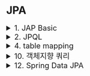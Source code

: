 # JPA

<details>

<summary span style="font-size:20px">1. JAP Basic</summary>


# JPA basic

```java
package jpabook.start;

import javax.persistance.*;

@Emtity
@Table(name="MEMBER")
public class Member{

    @Id
    @Column(name = "ID")
    private String id;

    @Column(name = "NAME")
    private String username;

    // 매핑 정보가 없는 필드
    private Integer age;
    ...
}
```

![KakaoTalk_20220726_192008675](https://user-images.githubusercontent.com/51036842/180983623-c14738c8-4cc8-49ea-815b-a434ad9837ed.jpg)

## @Entity
- 이 클래스를 테이블과 매핑한다고 JPA 에게 알려준다.
- 이렇게 @Entity가 사용된 클래스를 엔티티 클래스라 한다.

## @Table
- 엔티티 클래스에 매핑할 테이블 정보를 알려준다. 여기서는 name 속성을 사용해서 Member 엔티티를 MEMBER 테이블에 매핑했다. 이 어노테이션을 생략하면 클래스 이름을 테이블 이름으로 매핑한다.

## @Id
- 에닡티 클래스의 필드를 테이블의 기본 키(PK)에 매핑한다. 여기서는 엔티티의 id 필드를 테이블의 ID 기본 키 컬럼에 매핑했다. 이렇게 @ID가 사용된 필드를 식별자 필드라 한다.

## @Column
- 필드를 컬럼에 매핑한다. 여기서는 name 속성을 사용해서 Member 엔티티의 username 필드를 MEMBEr 테이블의 NAME 컬럼에 매핑했다.

## 매핑 정보가 없는 필드
- AGE 필드에는 매핑 어노테이션이 없다. 이렇게 매핑 어노테이션을 생략하면 필드명을 사용해서 컬럼명을 매핑한다. 여기서는 필드명이 AGE이므로 AGE 컬럼으로 매핑했다. 참고로 대소문자를 구분하는 데이터베이스를 사용한다고 하면 명시적으로 매핑해야 한다.

|JPA 어노테이션의 패키지는 javax.persistence 이다.

## 어플리케이션 개발
```java
package jpabook.start;

import javax.persistence.*;
import java.util.List;

public class JpaMain{

    public static void main(String[] args){

        // [엔티티 매니저 팩토리] - 생성
        EntityManagerFactory emf = Persistence.createEntityManagerFactory("jpabook");
        //[엔티티 매니저] - 생성
        EntityManager em = emf.createEntityManager();

        // [트랜잭션] - 획득
        EntityTransaction tx = em.getTransaction();

        try{

            tx.begin(); //[트랜잭션] - 시작
            login(em); // 비즈니스 로직 실행
            tx.commit(); //[트랜잭션] - 커밋

        } catch(Exception e){
            tx.rollback(); //[트랜잭션] - 롤백
        } finally {
            em.close(); //[엔티티 매니저 팩토리] - 종료
        } // [엔티티 매니저 팩토리] - 종료
        emf.close();
    }
    
    // 비즈니스 로직
    private static void logic(EntityManager em){
        ...
    }
}
```

코드는 크게 3부분으로 나뉘어 있다.
- 엔티티 매니저 설정
- 트랜잭션 관리
- 비즈니스 로직

### 2.6.1 에닡티 매니저 설정
엔티티 매니저의 생성 과정은 다음과 같다.

 ![KakaoTalk_20220726_192008675](https://user-images.githubusercontent.com/51036842/180988838-66b82b21-809d-4e87-b8ff-0a27fbb9d17e.jpg)

- 엔티티 매니저 팩토리 생성
- JPA를 시작하려면 우선 persistence.xml의 설정 정보를 사용해서 엔티티 매니저 팩토리를 생성해야 한다. 이때 Persistence 클래스를 사용하는데, 이 클래스는 엔티티 매니저 팩토리를 생성해서 JPA를 사용할 수 있게 준비한다.

```java
EntityManagerFactory emf = Peresistence.createEntityManagerfactory("jpabook");
```

이렇게 하면 META-INF/persistence.xml에서 이름이 jpabook 인 영속성 유닛 persistence-unit을 찾아서 엔티티 매니저 팩토리를 생성한다.

 이때 persistence.xml의 설정 정보를 읽어서 JPA를 동작시키기 위한 기반 객체를 만들고 JPA 구현체에 따라서는 데이터베이스 커넥션 풀도 생성하므로 엔티티 매니저 팩토리를 생성하는 비용은 아주 크다.
 
  따라서 <span style="color:yellow">엔티티 매니저 팩토리는 애플리케이션 전체에서 딱 한번만 생성하고 공유해서 사용해야 한다.
</span>

엔티티 매니저 팩토리를 만들었으니 이제 엔티티 매니저를 생성하자.

## 엔티티 매니저 생성
```java
EntityManager em = emf.createEntityManager();
```
엔티티 매니저 팩토리에서 엔티티 매니저를 생성한다. JPA의 기능 대부분은 이 엔티티 매니저가 제공한다. <span style="color:yellow"> 대표적으로 엔티티 매니저를 사용해서 엔티티를 데이터베이스에 등록/수정/삭제/조회할 수 있다.</span> 엔티티 매니저는 내부에 데이터소스(데이터베이스 커넥션)를 유지하면서 데이터베이스와 통신한다. 따라서 애플리케이션 개발자는 엔티티 매니저를 가상의 데이터베이스로 생각할 수 있다.
- 참고로 엔티티 매니저는 데이터베이스 커넥션과 밀접한 관계가 있으므로 스레드 간에 공유하거나 재사용하면 안 된다.

## 종료
마지막으로 사용이 끝난 매니저는 다음처럼 반드시 종료해야 한다.
```java
em.close(); //엔티티 매니저 종료
```

```java
emf.close(); //엔티티 매니저 팩토리 종료
```

## 2.6.2 트랜잭션 관리
- JPA를 사용하면 항상 트랜잭션 안에서 데이터를 변경해야 한다. 트랜잭션 없이 데이터를 변경하면 예외가 발생한다. 트랜잭션을 시작하려면 엔티티 매니저(em) 에서 트랜잭션 API를 받아와야 한다. 

```java
EntityTransaction tx = em.getTransaction(); // 트랜잭션 API
try{

    tx.begin(); // 트랜잭션 시작
    logic(em);  //비즈니스 로직 실행
    tx.commit(); //트랜잭션 커밋
}catch(Exception e){
    tx.rollback(); // 예외 발생 시 트랜잭션 롤백
}
```
- 트랜잭션을 시작하고 비즈니스 로직이 정상 동작하면 커밋하고 예외가 생기면 롤백을 한다.

## 2.6.3 비즈니스 로직
비즈니스 로직은 단순하다. 예제 2.10 을 보면 회원 엔티티를 하나 생성한 다음 엔티티 매니저를 통해 데이터베이스에 등록, 수정, 삭제, 조회를 한다.

```java
public static void logic(EntityManager em){
    String id = "id1";
    Member member = new Member();
    member.setId(id);
    member.setUsername("지한");
    member.setAge(2);

    // 등록
    em.persist(member);

    // 수정
    member.setAge(20);

    // 한 건 조회
    Member findMember = em.find(Member.class, id);
    System.out.println("findMember=" + findMember.getUsername() + ". age=" + findMember.getAge());

    // 목록 조회
    List<Member> members = em.createQuery("select m from Member m", Member.class).getResultList();
    System.out.println("members.size=" + members.size());

    // 삭제
    em.remove(member);
}
```
출력 결과는 다음과 같다.

findMember = 지한, age = 20
members.size=1

비즈니스 로직을 보면 등록, 수정, 삭제, 조회 작업이 엔티티 매니저em 를 통해서 수행되는 것을 알 수 있다. 엔티티 매니저는 객체를 저장하는 가상의 데이터베이스처럼 보인다. 먼저 등록, 수정, 삭제 코드를 분석해보자.

### 등록
```java
String id = "id1";
Member member = new Member();
member.setId(id);
member.setUsername("지한");
member.setAge(2);
```
엔티티를 저장하려면 엔티티 매니저의 persist() 메소드에 저장할 엔티티를 넘겨주면 된다. 예제를 보면 회원 엔티티를 생성하고 em.persist(member) 를 실행해서 엔티티를 저장했다. JPA는 회원 엔티티의 매핑 정보(어노테이션)를 분석해서 다음과 같은 SQL을 만들어 데이터베이스에 전달한다.
```SQL
INSERT INTO MEMBER (ID, NAME, AGE) VALUES('id1','지한',2)
```
### 수정
```java
//수정
member.setAge(20);
```
수정 부분을 보면 조금 이상하다. 엔티티를 수정한 후에 수정 내용을 반영하려면 em.update() 같은 메소드를 호출해야 할 것 같은데 단순히 엔티티의 값만 변경했다. JAP는 어떤 엔티티가 변경되었는지 추적하는 기능을 갖추고 있다. <span style="color:yellow">따라서 member.setAge(20)처럼 엔티티의 값만 변경하면 다음과 같은 UPDATE SQL을 생성해서 데이터베이스에 값을 변경한다.</span> 사실 em.update()라는 메소드도 없다.

```java
UPDATE MEMBER
    SET AGE=20, NAME='지한'
WHERE ID='id1'
```

### 삭제
```java
em.remove(member);
```
엔티티를 삭제하려면 엔티티 매니저의 remove() 메소드에 삭제하려는 엔티티를 넘겨준다. JPA는 다음 DELETE SQL을 생성해서 실행한다.
```SQL
DELETE  FROM MEMBER WHERE ID = 'id1'
```

### 한 건 조회
```java
// 한 건 조회
Member findMember = em.find(Member.class,id);
```
find() 메소드는 조회할 엔티티 타입과 @Id로 데이터베이스 테이블의 기본 키와 매핑한 식별자 값으로 엔티티 하나를 조회하는 가장 단순한 조회 메소드다. 이 메소드를 호출하면 다음 SELECT SQL을 생성해서 데이터베이스에 결과를 조회한다. 그리고 조회한 결과 값으로 엔티티를 생성해서 반환한다.


## 참고 자료
- 자바 ORM 표준 JPA 프로그래밍:스프링 데이터 예제 프로젝트로 배우는 전자정부 표준 데이터베이스 프레임 - 김영한
- https://gmlwjd9405.github.io/2019/08/12/primary-key-mapping.html

</details>


<details>

<summary span style="font-size:20px">2. JPQL</summary>


# 2.6.4 JPQL
하나 이상의 회원 목록을 조회하는 다음 코드를 자세히 살펴보자.
```JAVA
//목록 조회
TypedQuery<Member> query = em.createQuery("select m from Member m", Member.class);
List<Member> members = query.getResultList();
```

- JPA를 사용하면 애플리케이션 개발자는 엔티티 객체를 중심으로 개발하고 데이터베이스에 대한 처리는 JPA에 맡겨야 한다. 
- 바로 앞에서 살펴본 등록, 수정, 삭제, 한 건 조회 예를 보면 SQL을 전혀 사용하지 않았다. 문제는 검색 쿼리다. 
- <span style="color:yellow">JPA는 엔티티 객체를 중심으로 개발하므로 검색을 할 때도 테이블이 아닌 엔티티 객체를 대상으로 검색해야 한다.</span>
- 그런데 테이블이 아닌 엔티티 객체를 대상으로 검색하려면 데이터베이스의 모든 데이터를 애플리케이션으로 불러와서 엔티티 객체로 변경한 다음 검색해야 하는데, 이는 사실상 불가능하다. 애플리케이션이 필요한 데이터만 데이터베이스에서 불러오려면 결국 검색 조건이 포함된 SQL을 사용해야 한다. JPA는 JPQL(Java Persistence Query Language)이라는 쿼리 언어로 이런 문제를 해결한다.

 JPA는 SQL을 추상화한 JPQL이라는 객체지향 쿼리 언어를 제공한다. JPQL은 SQL과 문법이 거의 유사해서 SELECT, FROM, WHERE, GROUP BY, HAVING, JOIN 등을 사용할 수 있다. 둘의 가장 큰 차이점은 다음과 같다.

 - <span style="font-size:18px"> JPQL은 엔티티 객체를 대상으로 쿼리한다. </SPAN>쉽게 이야기해서 클래스와 필드를 대상으로 쿼리한다.
 - <span style="font-size:18px">SQL은 데이터베이스 테이블을 대상으로 쿼리한다.</SPAN>

방금 본 목록 조회 예제에서 select m from Member m 이 바로 JPQL이다. 여기에서 from Member는 회원 엔티티 객체를 말하는 것이지 MEMBER 테이블이 아니다.<span style="color:yellow"> JPQL은 데이터베이스 테이블을 전혀 알지 못한다. </span>

JPQL을 사용하려면 먼저 em.createQuery(JPQL, 반환 타입) 메소드를 실행해서 쿼리 객체를 생성한 후 쿼리 객체의 getResultList() 메소드를 호출하면 된다.
JPA는 JPQL을 분석해서 다음과 같은 적절한 SQL을 만들어 데이터베이스에서 데이터를 조회한다.
```SQL
SELECT M.ID, M.NAME, M.AGE FROM MEMBER M
```
| JPQL은 대소문자를 명확하게 구분하지만 SQL은 관례상 대소문자를 구분하지 않고 사용하는 경우가 많다. 
</details>

<details>


<summary span style="font-size:20px">4. table mapping</summary>


# 4.0 개요
JPA를 사용하는 데 가장 중요한 일은 엔티티와 테이블을 정확하게 매핑하는 것이다. 따라서 매핑 어노테이션을 숙지하고 사용해야 한다.

JPA는 다양한 매핑 어노테이션을 지원하는데 크게 가지로 분류할 수 있다.
- 객체와 테이블 매핑: @Entity, @Table
- 기본 키 매핑: @Id
- 필드와 컬럼 매핑: @Column
- 연관관계 매핑: @ManyToOne, @JoinColumn


# 4.1 @Entity
- JPA를 사용해서 테이블과 매핑할 클래스는 @Entity 어노테이션을 필수로 붙여야 한다. @Entity가 붙은 클래스는 JPA가 관리하는 것으로, 엔티티라 부른다.

|속성|기능|기본값|
|--|--|--|
|name|JPA에서 사용할 엔티티 이름을 지정한다. 보통 기본값인 클래스 이름을 사용한다. 만약 다른 패키지에 이름이 같은 엔티티 클래스가 있다면 이름을 지정해서 충돌하지 않도록 해야 한다.|설정하지 않으면 클래스이름을 그대로 사용한다(예: Member).|

## 주의사항
- 기본 생성자는 필수다(파라미터가 없는 public 또는 protected 생성자)
- final 클래스, enum, interface, inner 클래스에는 사용할 수 없다.
- 저장할 필드에 final을 사용하면 안 된다.

JPA가 엔티티 객체를 생성할 때 기본 생성자를 사용하므로 이 생성자는 반드시 있어야 하낟. 자바는 생성자가 하나도 없으면 다음과 같은 기본 생성자를 자동으로 만든다.

```java
public Member(){} // 기본 생성자
```

문제는 다음과 같이 생성자를 하나 이상 만들면 자바는 기본 생성자를 자동으로 만들지 않아서 기본 생성자를 직접 만들어야 한다.

```java
public Member() {} // 직접 만든 기본 생성자

//임의의 생성자
public Member(String name){
    this.name = name
}
```


# 4.2 @Table
- @Table 은 엔티티와 매핑할 테이블을 지정한다. 생략하면 매핑한 엔티티 이름을 테이블 이름으로 사용한다.

|속성|기능|기본값|
|--|--|--|
|name|매핑할 테이블 이름|엔티티 이름을 사용한다.|
|catalog|catalog 기능이 있는 데이터베이스에서 catalog를 매핑한다.||
|schema|schema 기능이 있는 데이터베이스에서 schema를 매핑한다,|
|uniqueConstraints|DDL 생성 시에 유니크 제약조건을 만든다. 2개 이상의 복합 유니크 제약조건도 만들 수 있다. 참고로 이 기능은 스키마 자동 생성 기능을 사용해서 DDL을 만들 떄만 사용된다.||

### 스키마 자동 생성 기능
스키마 자동 생성 기능을 사용하려면 먼저 peresistence.xml에 다음 속성을 추가해야 한다.
```xml
<property name="hibernate.hbm2ddl.auto" value="create"/>
```
이 속성을 추가하면 애플리케이션 실행 시점에 데이터베이스 테이블을 자동으로 생성한다.
추가로 hibernate.show_sql 속성을 true로 설정하면 콘솔에 실행되는 테이블 생성 DDL(Data Definition Language)을 출력할 수 있다.

 애플리케이션을 실행하면 다음과 같이 콘솔에 DDL이 출력되면서 실제 테이블이 생성된다.

 ```sql
 Hibernate:
    drop table MEMBER if exists
Hibernate:
    create table MEMBER(
        ID varchar(255) not null,
        NAME varchar(255),
        age integer,
        roleType varchar(255),
        createdDate timestamp,
        lastModifiedDate timestamp,
        description clob,
        primary key (ID)
    )
```
- 자동 생성되는 DDL은 지정한 데이터베이스 방언에 따라 달라진다.

- 객체와 테이블을 매핑하는 데 아직 익숙하지 않다면 `데이터베이스 스키마 자동 생성`을 적극 활용하자. 이 기능을 사용해서 생성된 DDL을 보면 엔티티와 테이블이 어덯게 매핑되는 지 알 수 있다.

hinernate.hbm2ddl.auto 속성
|옵션|설명|
|--|--|
|create|기존 테이블을 삭제하고 새로 생성한다. DROP + CREATE|
|create-drop| create 속성에 추가로 애플리케이션을 종료할 때 생성한 DDL을 제거한다. DROP + CREATE + DROP
|update|데이터베이스 테이블과 엔티티 매핑정보를 비교해서 변경 사항만 수정한다.|
|validate|데이터베이스 테이블과 엔티티 매핑정보를 비교해서 차이가 있으면 경고를 남기고 애플리케이션을 실행하지 않는다. 이 설정은 DDL을 수정하지 않는다.|
|validate| 데이터베이스 테이블과 엔티티 매핑정보를 비교해서 차이가 있으면 경고를 남기고 애플리케이션을 실행하지 않는다. 이 설정은 DDL을 수정하지 않는다.
|none|자동 생성 기능을 사용하지 않으려면 hibernate.hbm2ddl.auto 속성 자체를 삭제하거나 유효하지 않은 옵션 값을 주면 된다(참고로 none은 유효하지 않은 옵션 값이다).|
```
- 참고로 DLL을 수정하는 옵션은 오직 개발 서버에서만 사용해야 한다.
개발 환경에 따른 추천 전략:
- 개발 초기 단계는 create 또는 update
- 초기화 상태로 자동화된 테스트를 진행하는 개발자 환경과 CI 서버는 create 또는 create-drop
- 테스트 서버는 update 또는 validate
- 스테이징과 운영 서버는 validate 또는 none
```

이름 매핑 전략 바꾸기
단어와 단어를 구분할 때 자바 언어는 camel case, 데이터베이스는 snake case를 사용한다.
```java
@Column(name="roly_type")
String roleType
```

이를 hibernate.ejb.naming_strategy 속성을 사용하면 이름 매핑 전략을 변경할 수 있다. 직접 이름 매핑 전략을 구현해서 변경해도 되지만, 하이버네이트는 org.hibernate.cfg.ImprovedNamingStrategy 클래스를 제공한다. 이 클래스는 테이블 명이나 컬럼 명이 생략되면 자바의 카멜 표기법을 테이블의 언더스코어 표기법으로 매핑한다
```xml
<property name="hibernate.ejb.naming_strategy" value="org.hibernate.cfg.ImprovedNamingStrategy"/>
```
이 속성을 사용해서 만든 테이블은 다음과 같다.

```sql
create table member{
    id varchar(255 char) not null,
    name varchar(255 char),
    age integer,
    role_type varchar(255 char),
    created_date timestamp,
    last_modified_date timestamp,
    description clob,
    primary key (id)
}
```

# 4.5 DDL 생성 기능
- 아래는 회원 이름은 필수로 입력되어야 하고, 10자 를 초과하면 안된다는 제약 조건이 추가되었다
```java
@Entity
@Table(name="MEMBER")
public class Member{

    @Id
    @Column(name="ID")
    private String id;

    @Column(name="NAME", NULLABLE = false, length= 10) //추가
    private String username;
}
```

### 유니크 제약조건
```java
@Entity(name="Member")
@Table(name="MEMBER",uniqueconstraints = {@UniqueConstraint(name = "NAME_AGE_UNIQUE", columnNames = {"NAME","AGE"})})
public class Member{
    
    @Id
    @Column(name = "ID")
    private String id;

    @Column(name = "name")
    private String username;
    ...
}
```

# 4.6 기본 키 매핑
- 이 절에서는 기본 키(Primary Key) 매핑을 사렾본다.

```java
@Entity
public class Member{
    @Id
    @Column(name="ID")
    private String id;
}
```

- 지금 까지 예제 위처럼 @Id 어노테이션만 사용해서 회원의 기본 키를 애플리케이션에 직접 할당했다. 기본 키를 애플리케이션에서 직접 할당하는 대신에 데이터베이스가 생성해주는 값을 사용하려면 어떻게 매핑해야 할까?
- JPA가 제공하는 데이터베이스 기본 키 생성 전략은 다음과 같다.

- 직접 할당: 기본 키를 애플리케이션에서 직접 할당한다.
- 자동 생성: 대리 키 사용 방식
    - IDENTITY: 기본 키 생성을 데이터베이스에 위임한다.
    - SEQUENCE: 데이터베이스 시퀀스를 사용해서 기본 키를 할당한다.
    - TABLE: 키 생성 테이블을 사용한다.

 자동 생성 전략이 이렇게 다양한 이유는 데이터베이스 밴더마다 지원하는 방식이 다르기 때문이다. 예를 들어 오라클 데이터베이스는 시퀀스를 제공하지만 MySQL 은 시퀀스를 제공하지 않는다. 대신에 MySQL은 기본 키 값을 자동을 채워주는 AUTO_INCREMENT 기능을 제공한다. TABLE 전략은 키 생성용 테이블을 하나 만들고 마치 시퀀스 처럼 사용하는 방법이다. 이 전략은 테이블을 활용하므로 모든 데이터베이스에 사용할 수 있다.

 기본 키를 직접 할당하려면 @Id만 사용하면 되고, 자동 생성 전략을 사용하려면 @Id 에 @GeneratedValue를 추가하고 원하는 키 생성 전략을 선택하면 된다. 먼저 각각의 전략을 어떻게 사용하는 지 알아보고 @GeneratedValue 어노테이션도 살펴보자.

## 주의사항
```
- 키 생성 전략을 사용하려면 persistence.xml에 hibernate.id.new_generator_mappings=true 속성을 반드시 추가해야 한다. 하이버네이트는 더 효과적이고 JPA 규격에 맞는 새로운 키 생성 전략을 개발했는데 과거 버전과의 호환성을 유지하려고 기본 값을 false로 두었다. 기존 하이버네이트 시스템을 유지보수하는 것이 아니라면 반드시 true로 설정하자. 지금부터 설명하는 내용도 이 옵션을 true로 설정했다고 가정한다.

참고로 이 옵션을 true로 설정하면 키 생성 성능을 최적화하는 allocationSize 속성을 사용하는 방식이 달라진다. allocationSize 속성은 뒤에서 설명한다.
<property name="hibernate.id.new_generator_mappings" value="true"/>
```

## 4.6.1 기본 키 직접 할당 전략
- 기본 키를 직접 할당하려면 다음 코드와 같이 @Id로 매핑하면 된다.
```java

@Id
@Column(name="id")
private String id;
```
@Id 적용 가능 자바 타입은 다음과 같다.
```
- 자바 기본형
- 자바 래퍼(Wrapper)형
- String
- java.util.Date
- java.sql.Date
- Java.math.BigDecimal
- java.math.BigInteger
```
- 기본 키 직접 할당 전략은 em.persist()로 엔티티를 저장하기 전에 애플리케이션에서 기본 키를 직접 할당하는 방법이다.
```java
Board board = new Board();
board.setId("id1") // 기본 키 직접 할당
em.persist(board);
```

기본 키 직접 할당 전략은 em.persist()로 엔티티를 저장하기 전에 애플리케이션에서 기본 키를 직접 할당하는 방법이다.
```java
Board board = new Board();
board.setId("id1") // 기본 키 직접 할당
em.persist(board);
```

## 참고
```
기본 키 직접 할당 전략에서 식별자 값 없이 저장하면 예외가 발생하는데, 어떤 예외가 발생하는지 JPA 표준에는 정의되어 있지 않다. 하이버네이트를 구현체로 사용하면 JPA 최상위 예외인 javax.persistence.PersistenceException 예외가 발생하는데, 내부에 하이버네이트 예외인 org.hibernate.id.identifierGenerationException 예외를 포함하고 있다.
```

## 4.6.2 IDENTITY 전략
- IDENTITY 는 기본 키 생성을 위임하는 전략이다. 주로 MySQL, PostgreSQL, SQL Server, DB2에서 사용한다. 예를 들어 MySQL의 AUTO_INCREMENT 기능은 데이터베이스가 기본 키를 자동으로 생성해준다. MySQL의 AUTO_INCREMENT 기능을 수행하는 다음 예제를 보자.
```SQL
CREATE TABLE BOARD(
    ID NOT NULL AUTO_INCREMENT PRIMARY KEY,
    DATA VARCHAR(255)
);

INSERT INTO BOARD(DATA) VALUES('A');
INSERT INTO BOARD(DATA) VALUES('B');
```

테이블을 생성할 때 기본 키 컬럼인 ID에 AUTO_INCREMENT를 추가했다. 이제 데이터베이스에 값을 저장할 때 ID 컬럼을 비워두면 데이터베이스가 순서대로 값을 채워준다.

위 SQL 결과

|ID|DATA|
|--|--|
|1|A|
|2|B|

IDENTITY 전략은 지금 설명한 AUTO_INCREMENT를 사용한 예제처럼 데이터베이스에 값을 저장하고 나서야 기본 키 값을 구할 수 있을 때 사용한다.
 개발자가 엔티티에 직접 식별자를 할당하면 @Id 어노테이션만 있으면 되지만 지금처럼 식별자가 생ㅅ어되는 경우에는 @GeneratedValue 어노테이션을 사용하고 식별자 생성 전략을 선택해야 한다. IDENTITY 전략을 사용하려면 @GeneratedValue의 strategy 속성 값을 GenerationType.IDENTITY로 지정하면 된다. 이 전략을 사용하면 JPA는 기본 키 값을 얻어오기 위해 데이터베이스를 추가로 조회한다.

### IDENTITY 매핑 코드
 ```java
 @Entity
 public class Board{

    @Id
    @GeneratedValue(strategy = GenerationType.IDENTITY)
    private Long id;
    ...
 } 
 ```

### IDENTITY 사용 코드(예제 4.10)
```java
private static void logic(EntityManager em){
    Board board = new Board();
    em.persist(board);
    System.out.println("board.id = " + board.getId());
}
//출력 : board.id=1
```
예제 4.10 코드를 보면 em.persist()를 호출해서 엔티티를 저장한 직후에 할당된 식별자 값을 출력했다. 출력된 값 1은 저장 시점에 데이터베이스가 생성한 값을 JPA가 조회한 것이다.

### 참고
```
IDENTITY 전략과 최적화
IDENTITY 전략은 데이터를 데이터베이스에 INSERT한 후에 기본 키 값을 조회할 수 있다. 따라서 엔티티에 식별자 값을 할당하려면 JPA는 추가로 데이터베이스를 조회해야 한다. JDBC3에 추가된 Statement.getGeneratedKeys()를 사용하면 데이터를 저장하면서 동시에 생성된 기본 키 값도 얻어올 수 있다. 하이버네이터는 이 메소드를 사용해서 데이터베이스와 한 번만 통신한다.
```

### 주의
```
엔티티가 영속 상태가 되려면 식별자가 반드시 필요하다. 그런데 IDENTITY 식별자 생성 전략은 엔티티를 데이터베이스에 저장해야 식별자를 구할 수 있으므로 em.persist()를 호출하는 즉시 INSERT SQL이 데이터베이스에 전달된다. 따라서 이 전략은 트랜잭션을 지원하는 쓰기 지연이 동작하지 않는다.
```

아래 다양한 전략들이 있다. 이는 시간이 있을 시에 정리할 예정 
## 4.6.3 SEQUENCE 전략
## 4.6.4 TABLE 전략
## 4.6.5 AUTO 전략
## 4.6.4 TABLE 전략

## 4.6.6 기본 키 매핑 정리
- 영속성 컨택스트는 엔티티를 식별자 값을 구분하므로 엔티티를 영속 상태로 만들려면 식별자 값이 반드시 있어야 한다. em.persist()를 호출한 직후에 발생하는 일을 식별자 할당 전략별로 정리하면 다음과 같다.
- 직접 할당: em.persist()를 호출하기 전에 애플리케이션에서 직접 식별자 값을 할당해야 한다. 만약 식별자 값이 없으면 예외가 발생한다.
- SEQUENCE:데이터베이스 시퀀스에서 식별자 값을 획득한 후 영속성 컨텍스트에 저장한다.
- TABLE: 데이터베이스 시퀀스 생성용 테이블에서 식별자 값을 획득한 후 영속성 컨텍스트에 저장한다.
- IDENTITY: 데이터베이스에 엔티티를 저장해서 식별자 값을 획득한 후 영속성 컨텍스트에 저장한다(IDENTITY 전략은 테이블에 데이터를 저장해야 식별자 값을 획득할 수 있다.)

### 참고
- 권장하는 식별자 선택 전략

권장하는 식별자선택 전략
데이터베이스 기본 키는 다음 3가지 조건을 모두 만족해야 한다.
1. NULL 값은 허용되지 않는다.
2. 유일해야 한다.
3. 변해선 안된다.
테이블의 기본 키를 선택하는 전략은 크게 2가지가 있다.
- 자연 키(natural key)
    - 비즈니스에 의미가 있는 키
    - 예: 주민등록번호, 이메일, 전화번호
- 대리 키(surrogate key)
    - 비즈니스와 관련 없는 임의로 만들어진 키, 대체 키로도 불린다.
    - 예: 오라클 시퀀스, auto_increment, 키생성 테이블 사용

<span style="color:yellow; font-size:18px">자연 키보다는 대리 키를 권장한다. </span>

자연 키와 대리 키는 일장 일단이 있지만 될 수 있으면 대리 키의 사용을 권장한다. 예를 들어 자연 키인 전화번호를 기본 키로 선택한다면 그 번호가 유일할 수는 있지만, 전화번호가 없을수도 있고 전화번호가 변경될 수도 있다. 따라서 기본 키로 적당하지 않다. 문제는 주민등록번호처럼 그럴듯하게 보이는 값이다. 이 값은 null 이 아니고 유일하며 변하지 않는다. 3가지 조건을 모두 만족하는 것 같다. 하지만 현실과 비즈니스 규칙은 생각보다 쉽게 변한다. 주민등록 번호조차도 여러 가지 이유로 변경될 수 있다.

<span style="font-size:18px">비즈니스 환경은 언젠가 변한다. </span>

경험담 예시.. 
레거시 시스템을 유지보수할 일이 있었는데, 분석해보니 회원테이블에 주민등록번호가 기본 키로 잡혀 있었다. 회원과 관련된 수많은 테이블에서 조인을 위해 주민등록번호를 외래 키로 가지고 있었고 심지어 자식 테이블의 자식 테이블까지 주민등록 번호가 내려가 있었다. 문제는 정부 정책이 변경되면서 법적으로 주민등록번호를 저장할 수 없게 되면서 발생했다. 결국 데이터베이스 테이블은 물론이고 수많은 애플리케이션 로직을 수정했다. 만약 데이터베이스를 처음 설계할 때부터 자연 키인 주민등록번호 대신에 비즈니스와 관련 없는 대리 키를 사용했다면 수정할 부분이 많지는 않았을 것이다.

기본 키의 조건을 현재는 물론이고 미래까지 충족하는 자연 키를 찾기는 쉽지 않다. 대리 키는 비즈니스와 무관한 임의의 값이므로 요구사항이 변경되어도 기본 키가 변경되는 일은 드물다. 대리 키를 기본 키로 사용하되 주민등록번호나 이메일처럼 자연 키의 후보가 되는 컬럼들은 필요에 따라 유니크 인덱스를 설정해서 사용하는 것을 권장한다.

<span style="color:yellow; font-size:18px"> JPA는 모든 엔티티에 일관된 방식으로 대리 키 사용을 권장한다.</span>

비즈니스 요구사항은 계속해서 변하는데 테이블은 한번 정의하면 병경하기 어렵다. 그런 면에서 외부 풍파에 쉽게 흔들리지 않는 대리 키가 일반적으로 좋은 선택이라 생각한다.


### 주의

기본 키는 변하면 안 된다는 기본 원칙으로 인해, <span style="color:yellow">저장된 엔티티의 기본 키 값은 절대 변경하면 안 된다.</span> 이 경우 JPA는 예외를 발생시키거나 정상 동작하지 않는다. setId() 같이 식별자를 수정하는 메소드를 외부에 공개하지 않는 것도 문제를 예방하는 하나의 방법이 될 수 있다.


# 4.7 필드와 컬럼 매핑: 레퍼런스

- JPA가 제공하는 필드와 컬럼 매핑용 어노테이션들을 레퍼런스 형식으로 정리해보았다.

|분류|매핑 어노테이션|설명|
|--|--|--|
|필드와 컬럼 매핑|@Column|컬럼을 매핑한다.|
||@Enumerated|자바의 enum 타입을 매핑한다.|
||@Temporal|날짜 타입을 매핑한다.|
||@Lob|BLOB, CLOB 타입을 매핑한다.|
||@Transient|특정 필드를 데이터베이스에 매핑하지 않는다.|
|기타|@Access|JPA가 엔티티에 접근하는 방식을 지정한다.|


## 4.7.1 @Column
@Column은 객체 필드를 테이블 컬럼에 매핑한다. 가장 많이 사용되고 기능도 많다.
속성 중에 name, nullable이 주로 사용되고 나머지는 잘 사용되지 않는 편이다.
insertable, updatable 속성은 데이터베이스에 저장되어 있는 정보를 읽기만 하고 실수로 변경하는 것을 방지하고 싶을 때 사용한다.
|속성|기능|기본 값|
|--|--|--|
|name|필드와 매핑할 테이블의 컬럼 이름|객체의 필드 이름|
|nullable(DDL)|null 값의 허용 여부를 설정한다. false로 설정하면 DDL 생성 시에 not null 제약조건이 붙는다.|true|
|unique(DDL)|@Table의 uniqueConstraints와 같지만 한 컬럼에 간단히 유니크 제약조건을 걸 때 사용한다. 만약 두 컬럼 이상을 사용해서 유니크 제약조건ㅇ르 사용하려면 클래스 래벨에서 @Table.uniqueConstraints를 사용해야 한다.|
|columnDefinitino(DDL)|데이터베이스 컬럼 정보를 직접 줄 수 있다.|필드와 자바 타입과 방언 정보를 사용해서 적절한 컬럼 타입을 생성한다.|
|length(DDL)|문자 길이 제약조건, String 타입에만 사용한다.|255|
|precision, scale(DDL)|BigDecimal 타입에서 사용한다(Biginteger도 사용할 수 있다). precision은 소수점을 포함한 전체 자릿수를, scale은 소수의 자릿수다. 참고로 double, float 타입에는 적용되지 않는다. 아주 큰 숫자나 정밀한 소수를 다루어야 할 때만 사용한다.|precision=19, scale=2|
|insertable(거의 사용되지 않음)|엔티티 저장 시 이 필드도 같이 저장한다. false로 설정하면 이 필드는 데이터베이스에 저장하지 않는다. false 옵션은 읽기 전용일 때 사용한다.|true|
|updatable(거의 사용되지 않음)|엔티티 수정 시 이 필드도 같이 수정한다. false로 설정하면 데이터베이스에 수정하지 않는다. false 옵션은 읽기 전용일 때 사용한다.|true|
|table(거의 사용되지 않음|하나의 엔티티를 두 개 이상의 테이블에 매핑할 때 사용하낟. 지정한 필드를 다른 테이블에 매핑할 수 있다.|현재 클래스가 매핑 된 테이블|

DDL 생성 속성에 따라 어떤 DDL이 생성되는 지 보자.
### nullable(DDL 생성 기능)
```sql
@Column(nullable = false)
private String data;

// 생성된 DDL
data varchar(255) not null
```

### unique(DDL생성 기능)
```sql
@Column(unique=true)
private String username;

// 생성된 DDL
alter table Tablename add constraint UK_Xxx unique (username)
```

### columnDefinition(DDL생성 기능)
```sql
@Column(columnDefinition = "varchar(100) default 'EMPTY'")
private String data;

// 생성된 DDL
data varchar(100) default 'EMPTY'
```

### legth(DDL생성 기능)
```sql
@Column(length = 400)
private String data;

// 생성된 DDL
data varchar(400)
```

### precision, scale(DDL 생성 기능)
```sql
@Column(precision = 10, scale =2)
private BigDecimal cal;

// 생성된 DDL
cal numeric(10,2) //H2, PostgreSQL
cal number(10,2) // 오라클
cal decimal(10,2) // MySQL
```

### 참고 @Column 생략
@Column을 생략하게 되면 어떻게 될까? -> 대부분 @Column 속성의 기본 값이 적용된다.
자바 기본 타입일 때는 nullable 속성에 예외가 있다. 코드를 보자.
```
int data1; //@Column 생략, 자바 기본 타입
data1 integer not null// 생성된 DDL

Integer data2; //@Column 생략, 객체 타입
data2 integer // 생성된 DDL

@Column
int data3; // @Column 사용, 자바 기본 타입
data3 integer // 생성된 DDL
```
int data1 같은 자바 기본 타입에는 null 값을 입력할 수 없다. Integer data2 처럼 객체 타입일 때만 null 값이 허용된다. 따라서 자바 기본 타입인 int data1을 DDL로 생성할 때는 not null 제약 조건을 추가하는 것이 안전하다.
JPA는 이런 상황을 고려해서 DDL 생성 기능을 사용할 때 int data1 같은 기본 타입에는 not null 제약조건을 추가한다. 반면에 Integer data2처럼 객체 타입이면 null 이 입력될 수 있으므로 not null 제약조건을 설정하지 않는다. 그런데 int data3처럼 @Column을 사용하면 @Column은 nullable=ture가 기본 값이므로 not null 제약조건을 설정하지 않는다. 따라서 <span style="color:yellow">자바 기본 타입에 @Column을 사용하면 nullable = false로 지정하는 것이 안전하다.</span>

## 4.7.2 @Enumerated
- 자바의 enum 타입을 매핑할 때 사용한다.

|속성|기능|기본값|
|--|--|--|
|value| EnumType.ORDINAL: enum 순서를 데이터베이스에 저장<br>EnumType.Sring: enum 이름을 데이터베이스에 저장| EnumType.ORDINAL|

### @Enumerated 사용 예

```java
enum RoleType{
    ADMIN, USER
}
```
다음은 enum 이름으로 매핑한다.
```
@Enumerated(EnumType.STRING)
private RoleType roleType;
```
enum은 다음처럼 사용한다
```
member.setRoleType(RoleType.ADMIN); // -> DB에 문자 ADMIN으로 저장됨
```
@Enumerated 를 사용하면 편리하게 enum 타입을 데이터베이스에 저장할 수 있다.
- EnumType.ORDINAL은 enum에 정의된 순서대로 ADMIN은 0, USER는 1 값이 데이터베이스에 저장된다.
    - 장점: 데이터베이스에 저장되는 데이터 크기가 작다.
    - 단점: 이미 저장된 enum의 순서를 변경할 수 없다.
- EnumType.String은 enum 이름 그대로 ADMIN은 `ADMIN`, USER는 `USER` 라는 문자로 데이터베이스에 저장된다.
    - 장점: 저장된 enum의 순서가 바뀌거나 enum이 추가되어도 안전하다.
    - 단점: 데이터베이스에 저장되는 데이터 크기가 ORDINAL에 비해서 크다.

### 주의
기본 값이 ORDINAL은 주의해서 사용해야 한다.

ADMIN(0번), USER(1번), 사이에 enum이 하나 추가되서 ADMIN(0번) , NEW(1번), USER(2번)로 설정되면 이제부터 USER는 2로 저장되지만 기존에 데이터베이스에 저장된 값은 여전히 1로 남아 있다. <span style="color:yellow">따라서 이런 문제가 발생하지 않는 EnumType.STRING을 권장한다.</span>

## 4.7.3 @Temporal
- 날짜 타입을 매핑할 때 사용한다.
## 4.7.4 @Lob
- 데이터베이스 BLOB, CLOB 타입과 매핑한다.
## 4.7.5 @Transient
- 이 필드는 매핑하지 않는다. 따라서 데이터베이스에 저장하지 않고 조회하지도 않는다. 객체에 임시로 어떤 값을 보관하고 싶을 때 사용한다.
## 4.7.6 @Access
- JPA가 엔티티 데이터에 접근하는 방식을 지정한다.

# 4.8 정리
- 여기에서는 객체와 테이블 매핑, 기본 키 매핑, 필드와 컬럼 매핑에 대해 알아보았다. 그리고 데이터베이스 스키마 자동 생성하기 기능도 알아보았는데, 이 기능을 사용하면 엔티티 객체를 먼저 만들고 테이블은 자동으로 생성할 수 있다.

- JPA는 다양한 기본 키 매핑 전략을 지원하낟. 기본 키를 애플리케이션에서 직접 할당하는 방법부터 데이터베이스가 제공하는 기본 키를 사용하는 SEQUENCE, IDENTITY, TABLE 전략도 알아 보았다.
 
</details>

<details>

# 10.0 개요


<summary span style="font-size:20px">10. 객체지향 쿼리</summary>


목차
- 객체지향 쿼리 소개
- JPQL
- Criteria
- QueryDSL(가장 선호되는 방법)
- 네이티브 SQL
- 객체지향 쿼리 심화

JPA는 복잡한 검색 조건을 사용해서 엔티티 객체를 조회할 수 있는 다양한 쿼리 기술을 지원한다. 여기에서는 JPQL, Criteria, QueryDSL과 같은 다양한 쿼리 기술을 다룬다. 

JPQL은 가장 중요한 객체지향 쿼리 언어다. 이 장에서 다루는 Criteria나 QueryDSL은 결국 JPQL을 편리하게 사용하도록 도와주는 기술이므로 JPA를 다루는 개발자라면 JPQL을 필수로 학습해야 한다. 
# 10.1 객체지향 쿼리 소개
EntityManager.find() 메소드를 사용하면 식별자로 엔티티 하나를 조회할 수 있다. 이렇게 조회한 엔티티에 객체 그래프 탐색을 사용하면 연관된 엔티티들을 찾을 수 있다. 이 둘은 가장 단순한 검색 방법이다.
<details>
<summary span style="font-size:20px">10.1.1 ~ 10.1.2 객체 지향 쿼리 소개 ~ Criteria 소개</summary>

- 식별자로 조회 EntityManager.find()
- 객체 그래프 탐색 (예, a.getB().getC())

이 기능만으로 애플리케이션을 개발하기는 어럅다. 예를 들어 나이가 30살 이상인 회원을 모두 검색하고 싶다면 좀 더 현실적이고 복잡한 검색 방법이 필요하다. 그렇다고 모든 회원 엔티티를 메모리에 올려두고 애플리케이션에서 30살 이상인 회원을 검색하는 것은 현실성이 없다.<span style="color:yellow"> 결국 데이터는 데이터베이스에 있으므로 SQL로 필요한 내용을 최대한 걸러서 조회해야 한다.</span> 하지만 ORM을 사용하면 데이터베이스 테이블이 아닌 엔티티 객체를 대상으로 개발하므로 검색도 테이블이 아닌 엔티티 객체를 대상으로 하는 방법이 필요하다.

<span style="color:yellow">JPA는 이러한 문제들을 해결하기 위해 만들어 졌다.</span>

<span style="color:yellow; font-size:20px">JPA 특징
- 테이블이 아닌 객체를 대상으로 검색하는 객체지향 쿼리다.
- SQL을 추상화해서 특정 데이터베이스에 SQL에 의존하지 않는다.

SQL이 데이터베이스 테이블을 대상으로 하는 데이터 중심의 쿼리라면 <span style="color:yellow">JPQL은 엔티티 객체를 대상으로 하는 객체지향 쿼리다.</span>
JPQL을 사용하면 JPQ는 이 JPQL을 분석한 다음 적절한 SQL을 만들어 데이터베이스르 조회한다. 그리고 조회한 결과로 엔티티 객체를 생성해서 반환한다.

JPQL을 한마디로 정의하면 객체지향 SQL이다. 처음 보면 SQL로 오해할 정도로 문법이 비슷하다. 따라서 SQL에 익숙한 개발자는 몇 가지 차이점만 이해하면 쉽게 적응할 수 있다.

JPA는 JPQL뿐만 아니라 다양한 검색 방법을 제공한다. 다음은 JPQ가 공식 지원하는 기능이다.
- <span style="color:yellow; font-size:18px">JPQL(Java Query Language) </span>
- Criteria 쿼리(Criteria Query): JPA에서 JPQL 대신 직접 SQL을 사용할 수 있다.
다음은 JPA가 공식 지원하는 기능은 아니지만 알아두면 좋다.
- QueryDSL: Criteria 쿼리처럼 JPQL을 편하게 작성하도로 도와주는 빌더 클래스 모음, 비표준 오픈소스 프레임워크다.
- <span style="color:yellow">JDBC 직접 사용, MyBatis 같은 SQL 매퍼 프레임워크 사용: 필요하면 JDBC를 직접 사용할 수 있다</span>

가장 중요한 것은 JPQL이다.

## 10.1.1 JPQL 소개
JPQL(Java Persistence Query Language)은 객체를 조회하는 객체지향 쿼리다. 문법은 SQL과 비슷하고 ANSI 표준 SQL이 제공하는 기능을 유사하게 지원한다.

<span style="color:yellow">JPQL은 SQL을 추상화해서 특정 데이터베이스에 의존하지 않고, 간결하다.</span>

### 예제 10.1 회원 엔티티
```java
@Entity(name="Member")
public class Member{
    @Column(name="name")
    private String username;
    //...
}
```
### 예제 10.2 JPQL 사용
```java
// 쿼리 생성
String jpql = "select m from Member as m where m.username = 'kim'";
List<Member> resultList = em.createQuery(jpql, Member.class).getResultList();
```
예제 10.2는 회원이름이 kim인 엔티티를 조회한다. JPQL에서 member는 엔티티 이름이다. 그리고 m.username은 테이블 컬럼명이 아니라 엔티티 객체의 필드명이다.

 em.createQuery() 메소드에 실행할 JPQL과 반환할 엔티티의 클래스 타입인 Member.class 를 넘겨주고 getResultList() 메소드를 실행하면 JPA는 JPQL을 SQL로 변환해서 데이터베이스를 조회한다. 그리고 조회한 결과로 Member 엔티티를 생성해서 반환한다.

이때 실행한 JPQL은 다음과 같다
```sql
select m
from Member as m
where m.username = 'kim'
```
실제 실행된 SQL은 다음과 같다.
```sql
select
    member.id as id,
    member.age as age,
    member.team_id as team,
    member.name as name
from
    Member member
where
    member.name='kim'
```
참고로 하이버네이트 구현체가 생성한 SQL은 별칭이 너무 복잡해서 알아보기 쉽게 수정했다.

## 10.1.2 Criteria 쿼리 소개 (복잡하고 장황함)
- Criteria는 JPQL을 생성하는 빌더 클래스다. Criteria의 장점은 문자가 아닌<span style="color:yellow;font-size:17px"> query.select(m).where(...)처럼 프로그래밍 코드로 JPQL을 작성할 수 있다</span>는 점이다.


문자로 작성한 JPQL보다 코드로 작성한 Criteria의 장점은 다음과 같다.
- 컴파일 시점에 오류를 발견할 수 있다.
- IDE를 사용하면 쿼리 자동완성을 지원한다.
- 동적 쿼리를 작성하기 편하다.

하이버네이트를 포함한 몇몇 ORM 프레임워크들은 이미 오래 전부터 자신만의 Criteria를 지원했다. JPA는 2.0부터 지원한다.

### 예제 10.3 Criteria 쿼리
```java
// Criteria 사용 준비
CreteriaBuilder cb = em.getCriteriaBuilder();
CriteriaQuery<Member> query = cb.createQuery(Member.class);

// 루트 클래스(조회를 시작할 클래스)
Root<Member> m = query.from(Member.class);

// 쿼리 생성
CriteriaQuery<Member> cq = query.select(m).where(cb.equal(m.get("username"), "kim"));
List<Member> resultList = em.createQuery(cq).getResultList();
```

예제 10.3을 보면 쿼리를 문자가 아닌 코드로 작성한 것을 확인할 수 있다. 아쉬운 점은 m.get("username")을 보면 필드 명을 문자로 작성했다. 만약 이 부분도 문자가 아닌 코드로 작성하고 싶으면 메타 모델(MetaModel)을 사용하면 된다.

### 예시
```java
//메타 모델 사용 전 -> 사용 후
```m.get("username") -> m.get(Member_.username)
```
이 코드를 보면"username"이라는 문자에서 Member_.username이라는 코드로 변경된 것을 확인할 수 있다. 참고로 Criteria는 코드로 쿼리를 작성할 수 있어서 동적 쿼리를 작성할 때 유용하다.

Criteria가 가진 장점이 많지만 모든 장점을 상쇄할 정도로 복잡하고 장황하다.
</details>


## <span style="color:yellow">10.1.3 QueryDSL 소개 (중요, 가장 선호하는 방법)</span>
QueryDSL도 Criteria 처럼 JPQL 빌더 역할을 한다. QueryDSL의 장점은 코드 기반이면서 단순하고 사용하기 쉽다. 그리고 작성한 코드도 JPQL과 비슷해서 한눈에 들어온다. QUeryDSL과 Criteria를 비교하면 Criteria는 너무 복잡하다.

### 참고
QueryDSL은 JPA 표준은 아니고 오픈소스 프로젝트다. 이것은 JPA뿐만 아니라 JDO, MongoDB, Java Collection, Lucene, Hibernate Search도 거의 같은 문법으로 지원한다. 현재 스프링 데이터 프로젝트가 지원할 정도로 많이 기대되는 프로젝트다.

### 예제 10.4 QueryDSL 코드
```java
// 준비
JPAQuery query = new JPAQuery(em);
QMember member = QMember.member;

//쿼리, 결과조회
List<Member> members =
    query.from(member)
    .where(member.username.eq("kim"))
    .list(member);
```
QueryDSL을 사용하는 예제 10.4는 코드 만으로 이해가 가능할 것이다.

## 10.1.4 네이티브 SQL 소개
- JPA는 SQL을 직접 사용할 수 있는 기능을 지원하는 데, 이것을 네이티브 SQL이라고 한다.
단점은 특정 데이터베이스에 의존하는 SQL을 작성해야 한다는 것이다. 따라서 데이터베이스를 변경하면 네이티브 SQL도 수정해야 한다.
### 예제 10.5 네이티브 SQL
```java
String sql = "SELECT ID, AGE, TEAM_ID, NAME FROM MEMBER WHERE NAME = `kim`";
List<Member> resultList = em.createNativeQuery(sql, Member.class).getResultList();
```
예제 10.5를 보면 네이티브 SQL은 em.createNativeQuery()를 사용하면 된다. 나머지 API는 JPQL과 같다. 실행하면 직접 작성한 SQL을 데이터베이스에 전달한다.

## 10.1.5 JDBC 직접 사용, 마이바티스 같은 SQL 매퍼 프레임 워크
(일단 패스)


# 10.2 JPQL
(정리 필수, QueryDSL 정리부터 먼저하기)
# 10.3 Criteria
- JPA Criteria는 문자가 아닌 코드로 JPQL을 작성하므로 문법 오류를 컴파일 단계에서 잡을 수 있고 IDE 자동완성 기능의 도움을 받을 수 있는 등 여러 가지 장점이 있다. 하지만 Criteria의 가장 큰 단점은 너무 복잡하고 어렵다.

# 10.4 QueryDSL
- QueryDSL은 오픈소스 프로젝트다. 이는 이름 그대로 데이터를 조회하는 데 기능이 특화되어 있다.
## 참고
QueryDSL은 최범균(javacon.tistory.com)님이 번역한 공식 한국어 문서를 제공한다.

[QueryDSL 공식 문서 한국어 링크](www.querydsl.com/static/querydsl/3.6.3/reference/ko-KR/html_single/)

-> Spring Data JPA 부터 보기
</details>

<details>


<summary span style="font-size:20px">12. Spring Data JPA</summary>

# 12. Spring Data JPA

여기에서 일단 볼 것은 query 짜는 부분인 12.3과 12.4장 이다.

![image](https://user-images.githubusercontent.com/51036842/181485902-761e1f3e-5c80-4816-94e7-b31700361ba0.png)

출처: https://www.inflearn.com/course/스프링-데이터-jpa

- Spring Data JPA는 Spring Data 프로젝트의 하위 프로젝트 중 하나이다.


- 대부분의 데이터 접근 계층(Data Access Layer)은 일명 CRUD로 부르는 코드를 반복해야 한다.

### 예제 12.1 JPA의 반복적인 CRUD
```java
public class MemberRepository{

    @PersistenceContext
    EntityManager em;

    public void save(Member member){...}
    public Member findOne(Long id){...}
    public List<Member> findAll(){...}

    public Member findByUsername(String username){...}
}

public class ItemRepository{
    
    @PersistenceContext
    EntityManager em;

    public void save(Item item){...}
    public Member findOne(Long id){...}
    public List<Member> findAll(){...}
}
```
예제 12.1 을 보면 회원 리포지토리(MemberRepository)와 상품 리포지토리(ItemRepository)가 하는 일이 비슷하다. 이런 문제를 해결하려면 제네릭 상속을 적절히 사용해서 공통 부분을 처리하는 부모 클래스를 만들면 된다. 이것을 보통 GenericDAO라 한다. 하지만 이 방법은 공통 기능을 구현한 부모 클래스에 너무 종속되고 구현 클래스 상속이 가지는 단점에 노출된다.

# 12.1 스프링 데이터 JPA 소개
스프링 데이터 JPA는 앞의 반복되는 CRUD 문제를 해결한다.

<span style="color:yellow">스프링 데이터 JPA는 데이터 접근 계층을 개발할 때 구현 클래스 없이 인터페이스만 작성해도 개발을 완료할 수 있다.</span>

CRUD를 처리하기 위한 공통 메소드는 스프링 데이터 JPA가 제공하는 org.springframework.data.jpa.repository.JpaRepository 인터페이스에 있다. 그리고 회원과 상품 리포지토리 인터페이스의 구현체는 애플리케이션 실행 시점에 스프링 데이터 JPA가 생성해서 주입해준다. 따라서 개발자가 직접 구현체를 개발하지 않아도 된다.

### 예제 12.2 스프링 데이터 JPA 적용
```java
public interface MemberRepository extends JpaRepository<Member,Long>{
    Member findByUsername(String username);
}

public interface ItemRepository extends JpaRepository<Item,Long>{}
```
클래스 다이아그램은 그림 12.1과 같다.
### 그림 12.1
![KakaoTalk_20220728_191802488](https://user-images.githubusercontent.com/51036842/181482373-f3e9dcc8-5c50-4cd3-a3ed-417c61d26c9a.jpg)

일반적인 CRUD 메소드는 JpaRepository 인터페이스가 공통으로 제공하므로 문제가 없다. 그런데 MemberRepository.findByUsername(...)처럼 직접 작성한 공통으로 처리할 수 없는 메소드는 어떻게 해야 할까? 놀랍게도 <span style="color:yellow">스프링 데이터 JPA는 메소드 이름을 분석해서 다음 JPQL을 실행한다.</span>

# 12.2 스프링 데이터 JPA 설정
- 스프링 데이터 JAP를 사용하기 위한 라이브러리와 환경설정 방법을 알아보자.

## 필요 라이브러리
- 스프링 데이터 JPA는 예제 12.3과 같이 spring-data-jpa 라이브러리가 필요하다. 예제에서는 1.8.0.RELEASE 버전을 사용한다.

### 예제 12.3 스프링 데이터 jpa Maven 라이브러리 설정
```XML
<!-- 스프링 데이터 JPA -->
<dependency>
    <groupId>org.springframework.data</groupId>
    <artifactId>spring-data-jpa</artifactId>
    <version>1.8.0.RELEASE</version>
</dependency>
```
### 참고
spring-data-jpa는 spring-data-common에 의존하므로 두 라이브러리를 함께 받는다.

## 환경설정
예제 12.4와 같이 스프링 설정에 XML을 사용하면 <jpa:repositories>를 사용하고 리포지토리를 검색할 base-package를 적는다. 참고로 해당 패키지와 그 하위 패키지를 검색한다.
### 예제12.4 XML 설정 (appConfig.xml)
```xml
<?xml version="1.0" encoding="UTF-8"?>
<beans xmlns="http://www.springframework.org/schema/beans"
       xmlns:xsi="http://www.w3.org/2001/XMLSchema-instance"
       xmlns:jpa="http://www.springframework.org/schema/data/jpa"
       xmlns:context="http://www.springframework.org/schema/context" xmlns:tx="http://www.springframework.org/schema/tx"
       xsi:schemaLocation="http://www.springframework.org/schema/beans http://www.springframework.org/schema/beans/spring-beans.xsd http://www.springframework.org/schema/context http://www.springframework.org/schema/context/spring-context.xsd http://www.springframework.org/schema/tx http://www.springframework.org/schema/tx/spring-tx.xsd http://www.springframework.org/schema/data/jpa http://www.springframework.org/schema/data/jpa/spring-jpa.xsd">

	<jpa:repositories base-package="jpabook.jpashop.repository" />
</beans>
```

스프링 설정에 JavaConfig를 사용하면 예제 12.5와 같이 org.springframework.data.jpa.repository.config.EnableJpaRepositories 어노테이션을 추가하고 basePackages에는 리포지토리를 검색할 패키지 위치를 적는다.

```java
@Configuration
@EnableJpaRepositories(basePackages = "jpabook.jpashop.repository")
public class AppConfig()
```
환경 설정은 이것으로 끝이다.

스프링 데이터 JPA는 애플리케이션을 실행할 때 basePackage에 있는 리포지토리 인터페이스들을 찾아서 해당 인터페이스를 구현한 클래스를 동적으로 생성한 다음 스프링 빈으로 등록한다. 따랏서 개발자가 직접 구현 클래스를 만들지 않아도 된다.(그림 12.3)

### 그림 12.3 구현 클래스 생성

![image](https://user-images.githubusercontent.com/51036842/181484418-41f04c8f-3256-4b2b-ac05-912103ba4d56.png)

# 12.3 <span style="color:yellow">공통 인터페이스 기능</span>
스프링 데이터 JPA는 간단한 CRUD 기능을 공통으로 처리하는 예제 12.6의 JpaRepository 인터페이스를 제공한다. 스프링 데이터 JPA를 사용하는 가장 단순한 방법은 예제 12.7과 같이 이 인터페이스를 상속받는 것이다. 그리고 이 제네릭에 엔티티 클래스와 엔티티 클래스가 사용하는 식별자 타입을 지정하면 된다.

### 예제 12.6 JpaRepository 공통 기능 인터페이스
```java
public interface JpaRepository<T, ID extends Serializable> extends PagingAndSortingRepository<T,ID>{
    ...
}
```

### 예제 12.7 JpaRepository를 사용하는 인터페이스
```java
public interface MemberRepository extends JpaRepository<Member,Long>{}
```

예제 12.7의 상속받은 JpaRepository<Member, Long> 부분을 보면 제너릭에 회원 엔티티와 회원 엔티티의 식별자 타입을 지정했다. 

### 그림 12.4 공통 인터페이스 구성
![image](https://user-images.githubusercontent.com/51036842/181485363-09bbfdc8-1730-4b38-8f2a-7995c2690a02.png)

위 그림 12.4를 보면 윗 부분에 스프링 데이터 모듈이 있고 그 안에 Repository, CrudRepository, PagingAndSortingRepository가 있는데 이것은 스프링 데이터 프로젝트가 공통으로 사용하는 인터페이스다. 스프링 데이터 JPA 가 제공하는 JpaRepository 인터페이스는 여기에 추가로 JPA에 특화된 기능을 제공한다. 
 
 <span style="color:yellow">아래는 JpaRepository 인터페이스를 상속받으면 사용할 수 있는 주요 메서드 몇 가지를 간단히 소개한다. 참고로 T는 엔티티, ID는 엔티티의 식별자 타입, S는 엔티티와 그 자식 타입을 뜻한다.</span>
|메소드|설명|
|--|--|
|save(S)|새로운 엔티티는 저장하고 이미 있는 엔티티는 수정한다.|
|delete(T)|엔티티 하나를 삭제한다. 내부에서 EntityManager.remove()를 호출한다.|
|findOne(ID)|엔티티 하나를 조회한다. 내부에서 EntityManager.find()를 호출한다.|
|getOne(ID)|엔티티를 프록시로 조회한다. 내부에서 EntityManager.getReference()를 호출한다.|
|findAll(...)|모든 엔티티를 조회한다. 정렬(Sort)이나 페이징(Pageable) 조건을 파라미터로 제공할 수 있다.|

save(S) 메소드는 엔티티에 식별자가 없으면(null) 이면 새로운 엔티티로 판단해서 EntityManager.persist()를 호출하고 필요하다면 스프링 데이터 JPA의 기능을 확장해서 신규 엔티티 판단 전략을 변경할 수 있다.

 JpaRepository 공통 인터페이스를 사용하면 일반적인 CRUD를 해결할 수 있다. 
 
[JPA 공통 interface 사용 예시](https://velog.io/@mmy789/Spring-Data-JPA-%EA%B3%B5%ED%86%B5-%EC%9D%B8%ED%84%B0%ED%8E%98%EC%9D%B4%EC%8A%A4-%EA%B8%B0%EB%8A%A5)

 # <span style="color:yellow">12.4 쿼리 메소드 기능 <span>

쿼리 메소드 기능은 스프링 데이터 JPA가 제공하는 마법 같은 기능이다. 대표적으로 메소드 이름만으로 쿼리를 생성하는 기능이 있는데 인터페이스에 메소드만 선언하면 해당 메소드의 이름으로 적절한 JPQL 쿼리를 생성해서 실행한다.

 스프링 데이터 JPA가 제공하는 쿼리 메소드 기능은 크게 3가지가 있다.

- 메소드 이름으로 쿼리 생성
- 메소드 이름으로 JPA NamedQuery 호출
- @Query 어노테이션을 사용해서 리포지토리 인터페이스에 쿼리 직접 정의

이 기능들을 활용하면 인터페이스만으로 필요한 대부분의 쿼리 기능을 개발할 수 있다.

## 12.4.1 메소드 이름으로 쿼리 생성
이메일과 이름으로 회원을 조회하려면 다음과 같은 메소드를 정의하면 된다.

```java
public interface MemberRepository extends Repository<Member, Long> {
    List<Member> findByEmailAndName(String email, String name);
}
```

인터페이스에 정의한 findByEmailAndName(...) 메소드를 실행하면 스프링 데이터 JPA는 메소드 이름을 분석해서 JPQL을 생성하고 실행한다. 실행된 JPQL은 다음과 같다.

```sql
select m from Member m where m.email = ?1 and m.name = ?2
```

물론 정해진 규칙에 따라서 메소드 이름을 지어야 한다. 다음은 스프링 데이터 JPA 공식 문서가 제공하는 표이다.

 ### 표 12.1 ⭐⭐스프링 데이터 JPA 쿼리 생성 기능(출처: https://docs.spring.io/spring-data/jpa/docs/1.8.0.RELEASE/reference/html) 뒤에 /jpa.repositories.html가 붙는데 들어가면 안나옴..

 |키워드|예|JPQL 예|
 |--|--|--|
 |And|findByLastname<span style="color:yellow">And</span>Firstname| ... where x.lastname = ?1 and x.firstname = ?2|
 |Or|findByLastname<span style="color:yellow">Or</span>Firstname|... where x.lastname = ?1 or x.firstname=?2|
 |Is, Equals|findByFirstname, findByFirstname<span style="color:yellow">Is</span>, findByFirstname<span style="color:yellow">Equals</span>| ... where x.firstname = 1?
 |Between|findByStartDate<span style="color:yellow">Between</span>|... where x.startDate between 1? and ?2|
 |LessThan| findByAge<span style="color:yellow">LessThan</span>|... where x.age < ?1|
 |LessThanEqual<br>GreaterThan|findByAge<span style="color:yellow">LessThanEqual</span><br>findByAge<span style="color:yellow">GreaterThan</span>| ... where x.age <=?1<br> ... where x.age > ?1|
 |GreaterThanEqual|findByAge<span style="color:yellow">GreaterThanEqual</span>| ... where x.age >= ?1|
 |After|findByStartDate<span style="color:yellow">After</span>|... where x.startDate > ?1|
 |Before| findByStartDate<span style="color:yellow">Before</span>| ... where x.startDate < ?1|
 |IsNull| findByAge<span style="color:yellow">IsNull</span>| ... where x.age is null|
 |IsNotNull, NotNull|findByAge<span style="color:yellow">(Is)NotNull</span>| ... where x.age not null|
 |Like| findByFirstname<span style="color:yellow">Like</span>| ... where x.firstname like ?1|
 |NotLike| findByFirstname<span style="color:yellow">NotLike</span>| ... where x.firstname not like ?1|
 |StartingWith|findByFirstname<span style="color:yellow">StartingWith</span>| ... where x.firstname like ?1<br>(parameter bound with appended %)|
 |EndingWith|findByFirstname<span style="color:yellow">EndingWith</span>|... where x.firstname like ?1<br> (parameter bound with prepended %)|
|Containing|findByFirstname<span style="color:yellow">Containing</span>| ... where x.firstname like ?1<br>(parameter bound with wrapped in %)
|OrderBy|findByAge<span style="color:yellow">OrderBy</span>LastnameDesc| ... where x.age = ?1 order by x.lastname desc|
|Not|findByLastname<span style="color:yellow">Not</span>|... where x.lastname <> ?1|
|In|findByAge<span style="color:yellow">In(Collection ages)</span>|... where x.age in ?1|
|NotIn|findByAge<span style="color:yellow">NotIn(Collection age)</span>| ... where x.age not in ?1|
|True| findByActive<span style="color:yellow">True()</span>|... where x.active=true|
|FALSE| findByActive<span style="color:yellow">False()</span>|... where x.active=false|
|IgnoreCase| findByFirstname<span style="color:yellow">IgnoreCase</span>| ... where UPPER(x.firstname) = UPPER(?1)|
표 12.1은 스프링 데이터 JPA 공식 문서가 제공하는 쿼리 생성 기능이다.

참고로 이 기능은 엔티티의 필드명이 변경되면 인터페이스에 정의한 메소드 이름도 꼭 함게 변경해야 한다. 그렇지 않으면 애플리케이션을 시작하는 시점에 오류가 발생한다.

## 12.4.2 JPA Named Query
<span style="color:yellow">스프링 데이터 JPA는 메소드 이름으로 JPA Named 쿼리를 호출하는 기능을 제공한다.</span>
JPA Named 쿼리는 이름 그대로 쿼리에 이름을 부여해서 사용하는 방법인데, 예제 12.8과 같이 어노테이션이나 예제 12.9와 같이 XML에 쿼리를 정의할 수 있다. 상세한 내용은 10.2.15 참고. 그리고 같은 방법으로 Named 네이티브 쿼리도 지원한다.

### 예제 12.8 @NamedQuery 어노테이션으로 Named 쿼리 정의
 ```java
@NamedQuery(name = "Memer.findByUsername", query ="select m from Member m where m.username = :username")
public class Member{
    ...
}
```

### 예제 12.9 orm.xml의 XML 사용(pass)
### 예제 12.10 JPA를 직접 사용해서 Named 쿼리 호출 사용(pass)

스프링 데이터 JPA를 사용하면 12.11과 같이 메소드 이름만으로 Named 쿼리를 호출할 수 있다.
### 예제 12.11 스프링 데이터 JPA로 Named 쿼리 호출
```java
public interface MemberRepository extends JpaRepository<Member, Long> // 여기 선언한 도메인 클래스

    List<Member> fubdByUsername(@Param("username") String username);
}
```
스프링 데이터 JPA는 선언한 "도메인 클래스 + .(점) + 메소드 이름" 으로 Named 쿼리를 찾아서 실행한다. 따라서 예제는 Member.findByUsername 이라는 Named 쿼리를 실행한다. 만약 실행할 Named 쿼리가 없으면 메소드 이름으로 쿼리 생성 전략을 사용한다(필요하면 전략을 변경할 수 있다).

 예제 12.11에서 findByUsername() 메소드의 파라미터에 @Param을 사용했는데 이것은 이름기반 파라미터를 바인딩 할 떄 사용하는 어노테이션이다. 자세한 내용은 뒤에 파라미터 바인딩에서 나온다.

## 12.4.3 @Query, 리포지토리 메소드에 쿼리 정의
리포지토리 메소드에 직접 쿼리를 정의하려면 예제 12.12와 같이 @org.springframework.data.jpa.repository.Query 어노테이션을 사용한다. 이 방법은 실행할 메소드에 정적 쿼리를 직접 작성하므로 이름 없는 Named 쿼리라 할 수 있다. 또한 JPA Naemd 쿼리처럼 애플리케이션 실행 시점에 문법 오류를 발견할 수 있는 장점이 있다.

### 예제 12.12 메소드에 JPQL 쿼리 작성
```java
public interface MemberRepository extends JpaRepository<Member,Long>{
    @Query("select m from Member m where m.username = ?1")
    Member findByUsername(String username);
}
```
네이티브 SQL을 사용하려면 예제 12.13와 같이 @Query 어노테이션에 nativeQuery = true를 설정한다. 참고로 스프링 데이터 JPA가 지원하는 파라미터 바인딩을 사용하면 JPQL은 위치 기반 파라미터를 1부터 시작하지만 네이티브 SQLㅇ느 예제 12.13과 같이 0부터 시작한다.
### 예제 12.13 JPA 네이티브 SQL 지원
```java
public interface MemberRepository extends JpaRepository<Member, Long>

## 12.4.4 파라미터 바인딩

- 스프링 데이터 JPA는 위치 기반 파라미터 바인딩과 이름 기반 파라미터 바인딩을 모두 지원한다.
```sql
select m from Member m where m.username = ?1 // 위치 기반
select m from Member m where m.username = :name // 이름 기반
```

기본값은 위치 기반인데 파라미터 순서로 바인딩한다. 이름 기반 파라미터 바인딩을 사용하려면 에제 12.14와 같이 org.springframework.data.repository.query.Param(파라미터 이름) 어노테이션을 사용하면 된다. 코드 코드 가독성과 유지보수를 위해 이름 기반 파라미터 바인딩을 사용하자.

### 예제 12.14 파라미터 바인딩
```java
import org.springframework.data.repository.query.Param

public interface MemberRepository extends JpaRepository<Member, Long>{
    
    @Query("select m from Member m where m.username = :name")
    Member findByUsername(@Param("name") String username);
}
```

## 12.4.5 벌크성 수정 쿼리
## 12.4.6 반환 타입
## 12.4.7 페이징과 정렬
## 12.4.8 힌트
- JPA 쿼리 힌트를 사용하려면 org.springframework.data.jpa.repository.QueryHints 어노테이션을 사용하면 된다. 참고로 이것은 SQL 힌트가 아니라 JPA 구현체에게 제공하는 힌트다.

# 12.5 명세(아직 불필요)

- 명세(Specification)를 이해하기 위한 핵심 단어는 술어(predicate)인데 이것은 단순히 참이나 거짓으로 평가된다. 그리고 이것은 AND, OR 같은 연산자로 조합할 수 있다.

 - 예를 들어 데이터를 검색하기 위한 제약 조건 하나하나를 술어라 할 수 있다. 이 술어를 스프링 데이터 JPA는 org.springframework.data.jpa.domain.Specification 클래스로 정의했다.

- Specification은 컴포지트 패턴(en.wikipedia.org/wiki/Compositie)으로 구성되어 있어서 여러 Specification을 조합할 수 있다. 따라서 다양한 검색조건을 조립해서 새로운 검색조건을 쉽게 만들 수 있다.

명세 기능을 사용하려면 예제 12.21과 같이 리포지토리에서 org.springframework.data.jpa.repository.JpaSpecificationExecutor 인터페이스를 상속받으면 된다.

### 예제 12.21 JpaSpecificationExecutor 상속
```java
public interface OrderRepository extends JpaRepository<Order, Long>,   JpaSpecificationExecutor<Order>{}  
```
### 예제 12.22 JpaSpecificationExcutor 인터페이스
```java
public interface JpaSpecificationExecutor<T>{

    T findOne (Specification<T> spec);
    List<T> findAll(Speicification<T> spec);
    Page<T> findAll(Specification<T> spec, Pageable pageable);
    List<T> findAll(Specification<T> spec, Sort sort);
    long count(Specification<T> spec);
}
``` 

예제 12.22의 JpaSpecifiactionExecutor의 메소드들은 Specification을 파라미터로 받아서 검색 조건을 사용한다.

이제 명세를 사용하는 예제 12.23을 보자. 우선 명세를 사용하는 코드를 보고 나서 명세를 정의하는 코드를 q보자

### 예제 12.23 명세 사용 코드
```java
import static org.springframework.data.jpa.domain.Specifications.*; //where()
import static jpabook.jpashop.domain.spec.OrderSpec.*; // 중요

public List<Order> findOrders(String name){
    List<Order> result = orderRepository.findAll(
        where(memberName(name)).and(isOrderStatus())
    );
    return result;
}
```

Specifications는 명세들을 조립할 수 있도록 도와주는 클래스인데 where(), and(), or(), not() 메소드를 제공한다.

findAll을 보면 회원 이름 명세(membername)와 주문 상태 명세(isOrderStatus)를 and로 조합해서 검색 조건으로 사용한다.

참고로 명세 기능을 사용할 때 예제처럼 자바의 import static를 적용하면 더 읽기 쉬운 코드가 된다.

이제 12.24의 OrderSpec 명세를 정의하는 코드를 보자.
### 예제 12.24 OrderSpec 명세를 정의 코드
```java
package jpabook.jpashop.domain;

import org.springframework.data.jpa.domain.Specification;
import org.springframework.util.StringUtils;
import javax.persistence.criteria.*;

public class OrderSpec{
    public static Specification<Order> memberName(final String memberName){
        return new Specification<Order>(){
            public Predicate toPredicate(Root<Order> root, CriteriaQuery<?> query, CriteriaBuilder builder){
                if (StringUtils.isEmpty(memberName)) return null;

                Join<Order, Member> m = root.join("member", JoinType.INNER); //회원과 조인
                return builder.equal(m.get("name"),memberName);
            }
        };
    }

    public static Specification<Order> isOrderStatus(){
        return new Specification<Order>(){
            public Predicate toPredicate(Root<Order> root, CriteriaQuery<?> query, CriteriaBuilder builder){
                return builder.equal(root.get("status"), OrderStatus.ORDER);
            }
        };
    }
}
```

명세를 정의하려면 Specification 인터페이스르 정의하면 된다. 예제에서는 편의상 내부 무명 클래스를 사용했다. 명세를 정의할 때는 toPredicate(...) 메소드만 구현하면 되는데 JPA Criteria의 Root, CriteriaQuery, CriteriaBuilder 클래스가 모두 파라미터로 주어진다. 이 파라미터들을 활용해서 적절한 검색 조건을 반환하면 된다. JPA Criteria에 대한 이해가 부족하면 10.3절을 참고하자.

# 12.6 사용자 정의 리포지토리 구현(pass)

# 12.7 Web 확장
스프링 데이터 프로젝트는 스프링 MVC에서 사용할 수 있는 편리한 기능을 제공한다. 식별자로 도메인 클래스를 바로 바인딩해주는 도메인 클래스 컨버터 기능과, 페이징과 정렬 기능을 알아보자.

## 12.7.1 설정
스프링 데이터가 제공하는 Web 확장 기능을 활성화하려면 org.springframework.data.web.config.SpringDataWebConfiguration을 스프링 빈으로 등록하면 된다.
```xml
<bean class = "org.springframework.data.web.config.SpringDataWebConfiguration"/>
```
JavaConfig를 사용하면 다음과 같이 org.springframework.data.web.config.EnableSpringDataWebSupport 어노테이션을 사용하면 된다.
```java
@Configuration
@EnableWebMvc
@EnableSpringDataWebSupport
public class WebAppConfig(
    ...
)
```
설정을 완료하면 도메인 클래스 컨버터와 페이징과 정렬을 위한 HandlerMethodArgumentResolver가 스프링 빈으로 등록된다.

등록되는 클래스 컨버터는 다음과 같다.
```xml
org.springframework.data.repository.support.DomainClassConverter
```

## 12.7.2 도메인 클래스 컨버터 기능
</details>